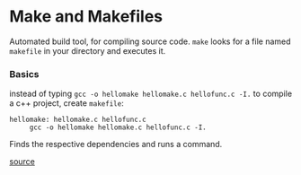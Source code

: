# Make and Makefiles
Automated build tool, for compiling source code. `make` looks for a file named `makefile` in your directory and executes it.

### Basics
instead of typing `gcc -o hellomake hellomake.c hellofunc.c -I.` to compile a c++ project, create `makefile`:
```
hellomake: hellomake.c hellofunc.c
     gcc -o hellomake hellomake.c hellofunc.c -I.
```
Finds the respective dependencies and runs a command.

[source](http://www.cs.colby.edu/maxwell/courses/tutorials/maketutor/)
